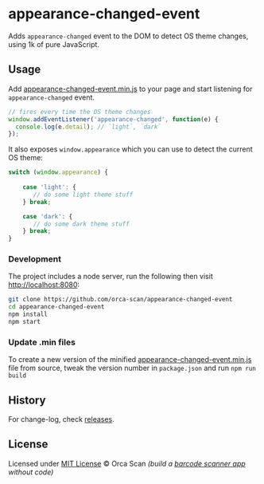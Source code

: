 # appearance-changed-event

Adds `appearance-changed` event to the DOM to detect OS theme changes, using 1k of pure JavaScript.

## Usage

Add [appearance-changed-event.min.js](dist/appearance-changed-event.min.js) to your page and start listening for `appearance-changed` event.

```js
// fires every time the OS theme changes
window.addEventListener('appearance-changed', function(e) {
  console.log(e.detail); // `light`, `dark`
});
```

It also exposes `window.appearance` which you can use to detect the current OS theme:
```js
switch (window.appearance) {
    
    case 'light': {
       // do some light theme stuff
    } break;

    case 'dark': {
       // do some dark theme stuff
    } break;
}
```

### Development

The project includes a node server, run the following then visit [http://localhost:8080](http://localhost:8080):

```bash
git clone https://github.com/orca-scan/appearance-changed-event
cd appearance-changed-event
npm install
npm start
```

### Update .min files

To create a new version of the minified [appearance-changed-event.min.js](dist/appearance-changed-event.min.js) file from source, tweak the version number in `package.json` and run `npm run build`

## History

For change-log, check [releases](https://github.com/orca-scan/appearance-changed-event/releases).


## License

Licensed under [MIT License](LICENSE) &copy; Orca Scan _(build a [barcode scanner app](https://orcascan.com) without code)_
